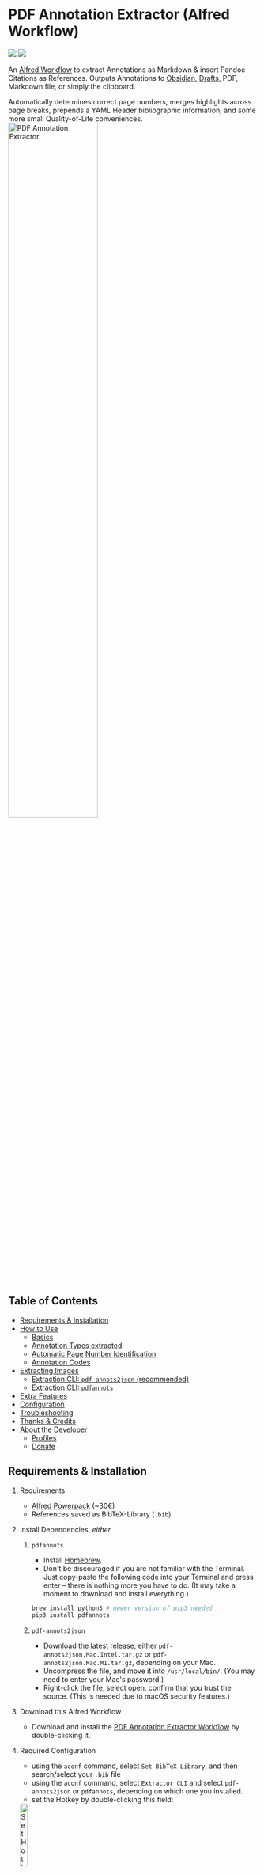 # PDF Annotation Extractor (Alfred Workflow)

![](https://img.shields.io/github/downloads/chrisgrieser/pdf-annotation-extractor-alfred/total?label=Total%20Downloads&style=plastic) ![](https://img.shields.io/github/v/release/chrisgrieser/pdf-annotation-extractor-alfred?label=Latest%20Release&style=plastic)

An [Alfred Workflow](https://www.alfredapp.com/) to extract Annotations as Markdown & insert Pandoc Citations as References. Outputs Annotations to [Obsidian](https://obsidian.md/), [Drafts](https://getdrafts.com/), PDF, Markdown file, or simply the clipboard.

Automatically determines correct page numbers, merges highlights across page breaks, prepends a YAML Header bibliographic information, and some more small Quality-of-Life conveniences.
<img src="https://user-images.githubusercontent.com/73286100/132963514-f08463cb-de2a-45d2-80fb-8c29afa35fb8.gif" alt="PDF Annotation Extractor" width=60%>

## Table of Contents

<!-- MarkdownTOC -->

- [Requirements & Installation](#requirements--installation)
- [How to Use](#how-to-use)
	- [Basics](#basics)
	- [Annotation Types extracted](#annotation-types-extracted)
	- [Automatic Page Number Identification](#automatic-page-number-identification)
	- [Annotation Codes](#annotation-codes)
- [Extracting Images](#extracting-images)
	- [Extraction CLI: `pdf-annots2json` \(recommended\)](#extraction-cli-pdf-annots2json-recommended)
	- [Extraction CLI: `pdfannots`](#extraction-cli-pdfannots)
- [Extra Features](#extra-features)
- [Configuration](#configuration)
- [Troubleshooting](#troubleshooting)
- [Thanks & Credits](#thanks--credits)
- [About the Developer](#about-the-developer)
	- [Profiles](#profiles)
	- [Donate](#donate)

<!-- /MarkdownTOC -->

## Requirements & Installation

1. Requirements
	- [Alfred Powerpack](https://www.alfredapp.com/shop/) (~30€)
	- References saved as BibTeX-Library (`.bib`)
2. Install Dependencies, *either*
	1. `pdfannots`
		- Install [Homebrew](https://brew.sh/).
		- Don't be discouraged if you are not familiar with the Terminal. Just copy-paste the following code into your Terminal and press enter – there is nothing more you have to do. (It may take a moment to download and install everything.)

		```bash
		brew install python3 # newer version of pip3 needed
		pip3 install pdfannots
		```

	2. `pdf-annots2json`
		- [Download the latest release](https://github.com/mgmeyers/pdf-annots2json/releases/latest), either `pdf-annots2json.Mac.Intel.tar.gz` or `pdf-annots2json.Mac.M1.tar.gz`, depending on your Mac.
		- Uncompress the file, and move it into `/usr/local/bin/`. (You may need to enter your Mac's password.)
		- Right-click the file, select open, confirm that you trust the source. (This is needed due to macOS security features.)

3. Download this Alfred Workflow
	- Download and install the [PDF Annotation Extractor Workflow](https://github.com/chrisgrieser/pdf-annotation-extractor-alfred/releases/latest/) by double-clicking it.

4. Required Configuration
	- using the `aconf` command, select `Set BibTeX Library`, and then search/select your `.bib` file
	- using the `aconf` command, select `Extractor CLI` and select `pdf-annots2json` or `pdfannots`, depending on which one you installed.
	- set the Hotkey by double-clicking this field:
	<img width=18% alt="Set Hotkey" src="https://user-images.githubusercontent.com/73286100/132960488-a60eff61-16a9-42cf-801f-c42612fbfb5e.png">

5. Optional: only required for specific output types
	- *Obsidian as Output*: Use the `aconf` command, select `Obsidian Destination`, and then search/select the folder.
	- *PDF as Output Format*: Install Pandoc and a [PDF-Engine](https://pandoc.org/MANUAL.html#option--pdf-engine) of your choice.

	```bash
	brew install pandoc
	brew install wkhtmltopdf # can be changed to a pdf-engine of your choice
	```

## How to Use

### Basics
- Use the hotkey to trigger the Annotation Extraction of the frontmost document of Preview or PDF Expert. In case Finder is the frontmost app, the currently selected PDF file will be used.
- Alternatively, you can use the Alfred keyword `anno` to select a PDF from which to extract the annotations. (Uses your [Alfred default search scope](https://www.alfredapp.com/help/features/default-results/#search-scope).)

### Annotation Types extracted
- Highlights
- Underlines
- Free Comments
- Strikethroughs
- Rectangles as Images (Extraction CLI: `pdf-annots2json`)
- Free Text (Extraction CLI: `pdfannots`)

Highlights, Underlines and Strikethroughs are extracted as blockquotes when the have no comments, and as annotated quote when they have a comment. Highlights and Underlines are extracted in visually the same way, while Strikethroughs are extracted as Markdown Strikethroughs.

### Automatic Page Number Identification
The *correct* page numbers will automatically be determined from one of three sources  and inserted into the references as Pandoc Citations, with descending priority:
1. the BibTeX-Library
2. DOI found in the PDF
3. Prompt to manually enter the page number.
	- Enter the __true page number of your first PDF page__. *Example*:__ if the first PDF page represents the page number 104, you have to enter `104`.
	- In case there is content before the actual text (e.g. a foreword or a Table of Contents), the first true page often occurs later in the PDF. In that case, you must enter a __negative page number__, reflecting the true page number the first PDF would have. *Example:* Your PDF is a book which has a foreword, and uses roman numbers for it; true page number 1 is PDF page number 12. If you continued the numbering backwards, the first PDF page would have page number `-10`. So you enter the value `-10` when prompted for a page number.

### Annotation Codes
Insert these special codes at the __beginning__ of an annotation to invoke special actions on that annotation. Annotation Codes do not apply to Strikethroughs. (You can run the Alfred command `acode` to quickly display a cheat sheet showing all the following information.)

- `+`: Merge this highlight/underline with the previous highlight/underline.
	- Both annotations on the same page: will put a "(…)" in between them. This is useful to leave out certain parts of text.  Used for jumping sections on the same page. 
	- The second annotation is on the following page: Assuming a continuation of a highlight/underline across page borders, this will not insert a "(…)". However, both pages will be inserted in the Pandoc citation, e.g. `[Grieser2020, p. 14-15]`.
- `? foo` __(free comments)__: Turns "foo" into a [Question Callout](https://help.obsidian.md/How+to/Use+callouts)  (`> ![QUESTION]`) and move up. (Callouts are Obsidian-specific Syntax).
- `##`: Turns highlighted/underlined text into a __heading__ that is added at that location. The number of `#` determines the heading level. If the annotation is a free comment, the text following the `#` is used as heading instead (Space after `#` required). 
- `---` __(free comments)__: Inserts a markdown __hr__ (`---`) and removes the annotation.
- `X` Turns highlighted/underlines text into a __task__ and move up. If the annotation is a free comment, the text following the `X` will be used as task text.
- `=`: Adds highlighted/underlined text as __tags__ to the YAML-frontmatter (mostly used for Obsidian as output). If the annotation is a free comment, uses the text after the `=`. In both cases, the annotation is removed afterwards.
- `_` __(highlights only)__: Removes the `_` and creates a copy of the annotation, but with the type `underline`. Intended for use when the split-off of underlines is enabled, and will do nothing if it is disabled. This annotation code avoids having to highlight *and* underline the same text segment to have it in both places.

## Extracting Images
Both alternatives work only in Obsidian, the respective images will be saved in the `attachments` subfolder of the Obsidian destination folder, and named as `{citekey}_image{n}.png`

The Images will be inserted in the markdown file with the `![[ ]]` syntax.

### Extraction CLI: `pdf-annots2json` (recommended)
- Any "rectangle" type annotation in the PDF will be extracted as image.
- No image alt-text (image label) of any kind is added.
- Result in the document: `![[filename.png]]`

### Extraction CLI: `pdfannots`
- Take a screenshot with the hotkey you set. Then use the annotation code `!n` __(free comments)__ (also copied to your clipboard) to insert the n-th image taken with the image-hotkey at the location of the comment location. "n" is the number of images taken, e.g. "!3" for the third image.
- Entering `!n foobar` in the free comment will add "foobar" as alt-text for the image.
- Result in the document: `![[filename.png|alt-text]]`

## Extra Features
- When using Obsidian, the wikilink (`[[filename]]`) is also copied to the clipboard after annotation extraction, for convenient adding to a Map of Content.
- With the output type set to Obsidian or Markdown, a YAML-Header with bibliographic information (author, title, citekey, year, keywords, etc.) is also prepended.

## Configuration
*Use the Alfred keyword `aconf` for the configuration of this workflow.*

- The output format (PDF, Markdown, Clipboard, [Drafts](https://getdrafts.com/), or [Obsidian](https://obsidian.md/)). When selecting Markdown or Obsidian as output format, a YAML-Header with information from your BibTeX Library will be prepended.
- Set whether citekeys should be entered manually or determined automatically via filename. The latter requires a filename beginning with the citekey, followed by an underscore: `{citekey}_{...}.pdf`. You can easily achieve such a filename pattern with via renaming rules of most reference managers, for example with the [ZotFile plugin for Zotero](http://zotfile.com/#renaming-rules) or the [AutoFile feature of BibDesk](https://bibdesk.sourceforge.io/manual/BibDeskHelp_77.html#SEC140).
- In case you are the PDF is not part of your BibTeX Library (e.g., a manuscript from colleague), you can also choose to deactivate the usage of BibTeX metadata and citekeys.
- The Obsidian destination must be a folder in your vault.
- Select whether any annotations of the type `underlines` should be split off and moved to a second output instead (currently only Drafts is supported).

## Troubleshooting
- Upgrade to the newest version of pdfannots: `pip3 install --upgrade pdfannots`, or [download the latest release of `pdf-annots2json`](https://github.com/mgmeyers/pdf-annots2json/releases/latest).
- This workflow won't work with annotations that are not actually saved in the PDF file. Some PDF Readers like __Skim__ or __Zotero 6__ do this, but you can [tell those PDF readers to save the notes in the actual PDF.](https://skim-app.sourceforge.io/manual/SkimHelp_45.html)
- This workflow sometimes does not work when the pdf contains bigger free-form annotations (e.g. from using a stylus on a tablet). Delete all annotations that are "free form" and the workflow should work.
- When the hotkey does not work when triggered in Preview or PDF Expert, most likely the Alfred app does not have permission to access them. You can give Alfred permission in the Mac OS System Settings:
<img src="https://i.imgur.com/ylGDs2f.png" alt="Permission for Alfred to access Preview" width=30%>

ℹ️ When you cannot resolve the problem, please [open an GitHub issue](https://github.com/chrisgrieser/pdf-annotation-extractor-alfred/issues).

## Thanks & Credits
- Thanks to [Andrew Baumann for pdfannots](https://github.com/0xabu/pdfannots) without which this Alfred Workflow would not be possible.
- Also many thanks to [@mgmeyers for pdf-annots2json](https://github.com/mgmeyers/pdf-annots2json/), which streamlined this workflow *even further*.
- I also thank [@StPag](https://github.com/stefanopagliari/) for his ideas on annotation codes.
- <a href="https://www.flaticon.com/authors/freepik">Icons created by Freepik - Flaticon.</a>

## About the Developer
In my day job, I am a sociologist studying the social mechanisms underlying the digital economy. For my PhD project, I investigate the governance of the app economy and how software ecosystems manage the tension between innovation and compatibility. If you are interested in this subject, feel free to get in touch!

<!-- markdown-link-check-disable -->
### Profiles
- [Academic Website](https://chris-grieser.de/)
- [Discord](https://discordapp.com/users/462774483044794368/)
- [GitHub](https://github.com/chrisgrieser/)
- [Twitter](https://twitter.com/pseudo_meta)
- [ResearchGate](https://www.researchgate.net/profile/Christopher-Grieser)
- [LinkedIn](https://www.linkedin.com/in/christopher-grieser-ba693b17a/)

### Donate
<a href='https://ko-fi.com/Y8Y86SQ91' target='_blank'><img height='36' style='border:0px;height:36px;' src='https://cdn.ko-fi.com/cdn/kofi1.png?v=3' border='0' alt='Buy Me a Coffee at ko-fi.com' /></a>

---

[⬆️ Go Back to Top](#Table-of-Contents)
